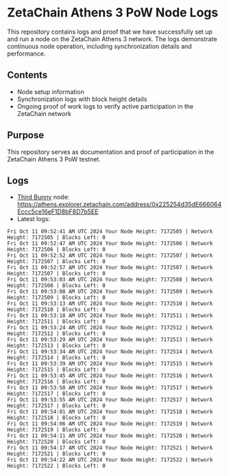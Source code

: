 # ZetaChain Athens 3 PoW Node Logs
This repository contains logs and proof that we have successfully set up and run a node on the ZetaChain Athens 3 network. The logs demonstrate continuous node operation, including synchronization details and performance.

## Contents
- Node setup information
- Synchronization logs with block height details
- Ongoing proof of work logs to verify active participation in the ZetaChain network

## Purpose
This repository serves as documentation and proof of participation in the ZetaChain Athens 3 PoW testnet.

## Logs

- [Third Bunny](https://thirdbunny.xyz/) node: https://athens.explorer.zetachain.com/address/0x225254d35dE666064Eccc5ce16eF1D8bF8D7b5EE
- Latest logs:
```
Fri Oct 11 09:52:41 AM UTC 2024 Your Node Height: 7172505 | Network Height: 7172505 | Blocks Left: 0
Fri Oct 11 09:52:47 AM UTC 2024 Your Node Height: 7172506 | Network Height: 7172506 | Blocks Left: 0
Fri Oct 11 09:52:52 AM UTC 2024 Your Node Height: 7172507 | Network Height: 7172507 | Blocks Left: 0
Fri Oct 11 09:52:57 AM UTC 2024 Your Node Height: 7172507 | Network Height: 7172507 | Blocks Left: 0
Fri Oct 11 09:53:03 AM UTC 2024 Your Node Height: 7172508 | Network Height: 7172508 | Blocks Left: 0
Fri Oct 11 09:53:08 AM UTC 2024 Your Node Height: 7172509 | Network Height: 7172509 | Blocks Left: 0
Fri Oct 11 09:53:13 AM UTC 2024 Your Node Height: 7172510 | Network Height: 7172510 | Blocks Left: 0
Fri Oct 11 09:53:18 AM UTC 2024 Your Node Height: 7172511 | Network Height: 7172511 | Blocks Left: 0
Fri Oct 11 09:53:24 AM UTC 2024 Your Node Height: 7172512 | Network Height: 7172512 | Blocks Left: 0
Fri Oct 11 09:53:29 AM UTC 2024 Your Node Height: 7172513 | Network Height: 7172513 | Blocks Left: 0
Fri Oct 11 09:53:34 AM UTC 2024 Your Node Height: 7172514 | Network Height: 7172514 | Blocks Left: 0
Fri Oct 11 09:53:39 AM UTC 2024 Your Node Height: 7172515 | Network Height: 7172515 | Blocks Left: 0
Fri Oct 11 09:53:45 AM UTC 2024 Your Node Height: 7172516 | Network Height: 7172516 | Blocks Left: 0
Fri Oct 11 09:53:50 AM UTC 2024 Your Node Height: 7172517 | Network Height: 7172517 | Blocks Left: 0
Fri Oct 11 09:53:55 AM UTC 2024 Your Node Height: 7172517 | Network Height: 7172517 | Blocks Left: 0
Fri Oct 11 09:54:01 AM UTC 2024 Your Node Height: 7172518 | Network Height: 7172518 | Blocks Left: 0
Fri Oct 11 09:54:06 AM UTC 2024 Your Node Height: 7172519 | Network Height: 7172519 | Blocks Left: 0
Fri Oct 11 09:54:11 AM UTC 2024 Your Node Height: 7172520 | Network Height: 7172520 | Blocks Left: 0
Fri Oct 11 09:54:17 AM UTC 2024 Your Node Height: 7172521 | Network Height: 7172521 | Blocks Left: 0
Fri Oct 11 09:54:22 AM UTC 2024 Your Node Height: 7172522 | Network Height: 7172522 | Blocks Left: 0
```
